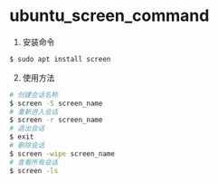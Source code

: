 # ubuntu_screen_command

1. 安装命令
```bash
$ sudo apt install screen
```

2. 使用方法
```bash
# 创建会话名称
$ screen -S screen_name
# 重新进入会话
$ screen -r screen_name
# 退出会话
$ exit
# 删除会话
$ screen -wipe screen_name
# 查看所有会话
$ screen -ls 
```

   



